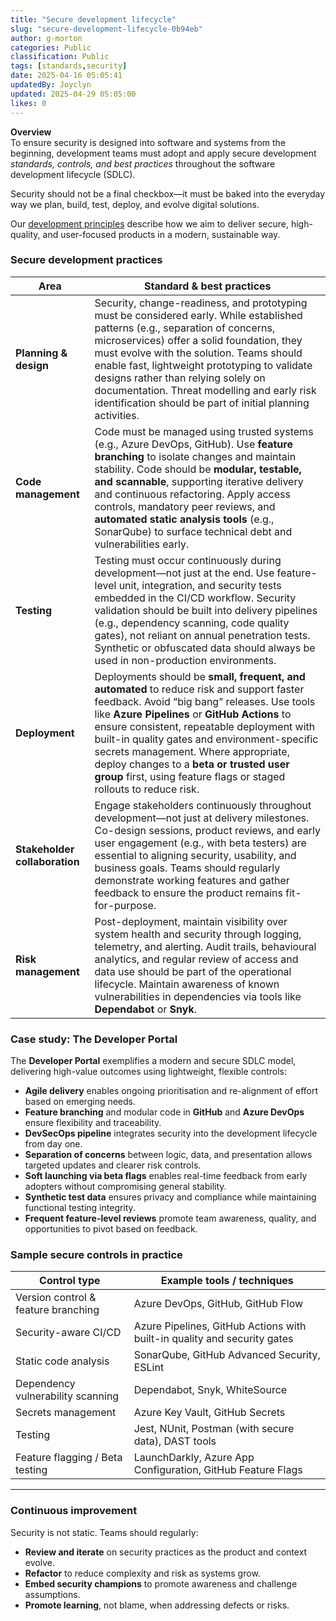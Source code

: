 ```yaml
---
title: "Secure development lifecycle"
slug: "secure-development-lifecycle-0b94eb"
author: g-morton
categories: Public
classification: Public
tags: [standards,security]
date: 2025-04-16 05:05:41 
updatedBy: Joyclyn
updated: 2025-04-29 05:05:00 
likes: 0
---
```


**Overview**  
To ensure security is designed into software and systems from the beginning, development teams must adopt and apply secure development *standards, controls, and best practices* throughout the software development lifecycle (SDLC).

Security should not be a final checkbox—it must be baked into the everyday way we plan, build, test, deploy, and evolve digital solutions.

Our [development principles](https://developer.qed.qld.gov.au/public/Software-Development-Practice/) describe how we aim to deliver secure, high-quality, and user-focused products in a modern, sustainable way.



### Secure development practices

| Area | Standard & best practices |
|------|---------------------------|
| **Planning & design** | Security, change-readiness, and prototyping must be considered early. While established patterns (e.g., separation of concerns, microservices) offer a solid foundation, they must evolve with the solution. Teams should enable fast, lightweight prototyping to validate designs rather than relying solely on documentation. Threat modelling and early risk identification should be part of initial planning activities. |
| **Code management** | Code must be managed using trusted systems (e.g., Azure DevOps, GitHub). Use **feature branching** to isolate changes and maintain stability. Code should be **modular, testable, and scannable**, supporting iterative delivery and continuous refactoring. Apply access controls, mandatory peer reviews, and **automated static analysis tools** (e.g., SonarQube) to surface technical debt and vulnerabilities early. |
| **Testing** | Testing must occur continuously during development—not just at the end. Use feature-level unit, integration, and security tests embedded in the CI/CD workflow. Security validation should be built into delivery pipelines (e.g., dependency scanning, code quality gates), not reliant on annual penetration tests. Synthetic or obfuscated data should always be used in non-production environments. |
| **Deployment** | Deployments should be **small, frequent, and automated** to reduce risk and support faster feedback. Avoid “big bang” releases. Use tools like **Azure Pipelines** or **GitHub Actions** to ensure consistent, repeatable deployment with built-in quality gates and environment-specific secrets management. Where appropriate, deploy changes to a **beta or trusted user group** first, using feature flags or staged rollouts to reduce risk. |
| **Stakeholder collaboration** | Engage stakeholders continuously throughout development—not just at delivery milestones. Co-design sessions, product reviews, and early user engagement (e.g., with beta testers) are essential to aligning security, usability, and business goals. Teams should regularly demonstrate working features and gather feedback to ensure the product remains fit-for-purpose. |
| **Risk management** | Post-deployment, maintain visibility over system health and security through logging, telemetry, and alerting. Audit trails, behavioural analytics, and regular review of access and data use should be part of the operational lifecycle. Maintain awareness of known vulnerabilities in dependencies via tools like **Dependabot** or **Snyk**. |



### Case study: The Developer Portal  
The **Developer Portal** exemplifies a modern and secure SDLC model, delivering high-value outcomes using lightweight, flexible controls:

- **Agile delivery** enables ongoing prioritisation and re-alignment of effort based on emerging needs.
- **Feature branching** and modular code in **GitHub** and **Azure DevOps** ensure flexibility and traceability.
- **DevSecOps pipeline** integrates security into the development lifecycle from day one.
- **Separation of concerns** between logic, data, and presentation allows targeted updates and clearer risk controls.
- **Soft launching via beta flags** enables real-time feedback from early adopters without compromising general stability.
- **Synthetic test data** ensures privacy and compliance while maintaining functional testing integrity.
- **Frequent feature-level reviews** promote team awareness, quality, and opportunities to pivot based on feedback.



### Sample secure controls in practice

| Control type | Example tools / techniques |
|--------------|-----------------------------|
| Version control & feature branching | Azure DevOps, GitHub, GitHub Flow |
| Security-aware CI/CD | Azure Pipelines, GitHub Actions with built-in quality and security gates |
| Static code analysis | SonarQube, GitHub Advanced Security, ESLint |
| Dependency vulnerability scanning | Dependabot, Snyk, WhiteSource |
| Secrets management | Azure Key Vault, GitHub Secrets |
| Testing | Jest, NUnit, Postman (with secure data), DAST tools |
| Feature flagging / Beta testing | LaunchDarkly, Azure App Configuration, GitHub Feature Flags |

---

### Continuous improvement

Security is not static. Teams should regularly:

- **Review and iterate** on security practices as the product and context evolve.
- **Refactor** to reduce complexity and risk as systems grow.
- **Embed security champions** to promote awareness and challenge assumptions.
- **Promote learning**, not blame, when addressing defects or risks.